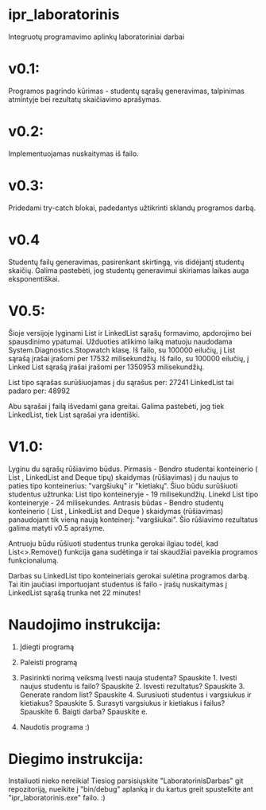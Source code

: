 # ipr_laboratorinis
Integruotų programavimo aplinkų laboratoriniai darbai

# v0.1:
Programos pagrindo kūrimas - studentų sąrašų generavimas, talpinimas atmintyje bei rezultatų skaičiavimo aprašymas.

# v0.2:
Implementuojamas nuskaitymas iš failo.

# v0.3:
Pridedami try-catch blokai, padedantys užtikrinti sklandų programos darbą.

# v0.4
Studentų failų generavimas, pasirenkant skirtingą, vis didėjantį studentų skaičių. Galima pastebėti, jog studentų generavimui skiriamas laikas auga eksponentiškai.

# V0.5:
Šioje versijoje lyginami List ir LinkedList sąrašų formavimo, apdorojimo bei spausdinimo ypatumai.
Užduoties atlikimo laiką matuoju naudodama System.Diagnostics.Stopwatch klasę.
Iš failo, su 100000 eilučių, į List sąrašą įrašai įrašomi per 17532 milisekundžių.
Iš failo, su 100000 eilučių, į Linked List sąrašą įrašai įrašomi per 1350953 milisekundžių.

List tipo sąrašas surūšiuojamas į du sąrašus per: 27241
LinkedList tai padaro per: 48992

Abu sąrašai į failą išvedami gana greitai.
Galima pastebėti, jog tiek LinkedList, tiek List sąrašai yra identiški.

# V1.0:
Lyginu du sąrašų rūšiavimo būdus.
Pirmasis -  Bendro studentai konteinerio ( List , LinkedList and Deque tipų) skaidymas (rūšiavimas) į du naujus to paties tipo konteinerius: "vargšiukų" ir "kietiakų". Šiuo būdu surūšiuoti studentus užtrunka:
List tipo konteineryje - 19 milisekundžių.
Linekd List tipo konteineryje - 24 milisekundes.
Antrasis būdas - Bendro studentų konteinerio ( List , LinkedList and Deque ) skaidymas (rūšiavimas) panaudojant tik vieną naują konteinerį: "vargšiukai". Šio rūšiavimo rezultatus galima matyti v0.5 aprašyme.

Antruoju būdu rūšiuoti studentus trunka gerokai ilgiau todėl, kad List<>.Remove() funkcija gana sudėtinga ir tai skaudžiai paveikia programos funkcionalumą.

Darbas su LinkedList tipo konteineriais gerokai sulėtina programos darbą. Tai itin jaučiasi importuojant studentus iš failo - įrašų nuskaitymas į LinkedList sąrašą trunka net 22 minutes!

# Naudojimo instrukcija:
1. Įdiegti programą
2. Paleisti programą
3. Pasirinkti norimą veiksmą
      Ivesti nauja studenta? Spauskite 1.
      Ivesti naujus studentu is failo? Spauskite 2.
      Isvesti rezultatus? Spauskite 3.
      Generate random list? Spauskite 4.
      Surusiuoti studentus i vargsiukus ir kietiakus? Spauskite 5.
      Surasyti vargsiukus ir kietiakus i failus? Spauskite 6.
      Baigti darba? Spauskite e.
      
4. Naudotis programa :)

# Diegimo instrukcija:
Instaliuoti nieko nereikia!
Tiesiog parsisiųskite "LaboratorinisDarbas" git repozitoriją, nueikite į "bin/debug" aplanką ir du kartus greit spustelkite ant "ipr_laboratorinis.exe" failo. :)
